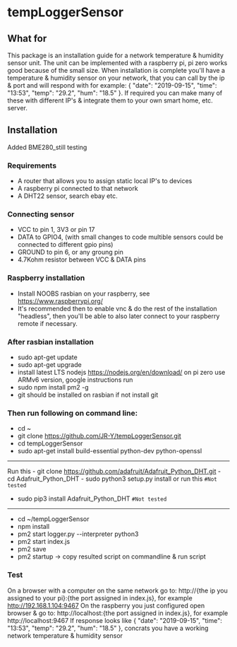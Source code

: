 # tempLoggerSensor

## What for
This package is an installation guide for a network temperature & humidity sensor unit. 
The unit can be implemented with a raspberry pi, pi zero works good because of the small size.
When installation is complete you'll have a temperature & humidity sensor on your network, that you can call by the ip & port and will respond with for example: { "date": "2019-09-15", "time": "13:53", "temp": "29.2", "hum": "18.5" }.
If required you can make many of these with different IP's & integrate them to your own smart home, etc. server.

## Installation

Added BME280_still testing

### Requirements
- A router that allows you to assign static local IP's to devices
- A raspberry pi connected to that network
- A DHT22 sensor, search ebay etc.

### Connecting sensor
- VCC to pin 1, 3V3 or pin 17
- DATA to GPIO4, (with small changes to code multible sensors could be connected to different gpio pins)
- GROUND to pin 6, or any groung pin
- 4.7Kohm resistor between VCC & DATA pins

### Raspberry installation
- Install NOOBS rasbian on your raspberry, see https://www.raspberrypi.org/
- It's recommended then to enable vnc & do the rest of the installation "headless", then you'll be able to also later connect to your raspberry remote if necessary.

### After rasbian installation
- sudo apt-get update
- sudo apt-get upgrade
- install latest LTS nodejs https://nodejs.org/en/download/ on pi zero use ARMv6 version, google instructions
run
- sudo npm install pm2 -g
- git should be installed on rasbian if not install git

### Then run following on command line:
- cd ~
- git clone https://github.com/JR-Y/tempLoggerSensor.git
- cd tempLoggerSensor
- sudo apt-get install build-essential python-dev python-openssl
--------------------------------------------------------------------
Run this
    - git clone https://github.com/adafruit/Adafruit_Python_DHT.git
    - cd Adafruit_Python_DHT
    - sudo python3 setup.py install
or run this `#Not tested`
- sudo pip3 install Adafruit_Python_DHT `#Not tested`
--------------------------------------------------------------------
- cd ~/tempLoggerSensor
- npm install
- pm2 start logger.py --interpreter python3
- pm2 start index.js
- pm2 save
- pm2 startup
-> copy resulted script on commandline & run script

### Test
On a browser with a computer on the same network go to: http://{the ip you assigned to your pi}:{the port assigned in index.js}, for example http://192.168.1.104:9467
On the raspberry you just configured open browser & go to: http://localhost:{the port assigned in index.js}, for example http://localhost:9467
If response looks like { "date": "2019-09-15", "time": "13:53", "temp": "29.2", "hum": "18.5" }, concrats you have a working network temperature & humidity sensor